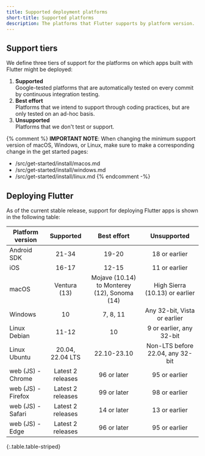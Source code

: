 ```yaml
---
title: Supported deployment platforms
short-title: Supported platforms
description: The platforms that Flutter supports by platform version.
---
```


## Support tiers

We define three tiers of support for the platforms on
which apps built with Flutter might be deployed:

1. **Supported**<br>
   Google-tested platforms that
   are automatically tested on every commit
   by continuous integration testing.
1. **Best effort**<br>
   Platforms that we intend to support through
   coding practices,
   but are only tested on an ad-hoc basis.
1. **Unsupported**<br>
   Platforms that we don't test or support.
   
{% comment %}
**IMPORTANT NOTE**:
When changing the minimum support version of macOS, Windows, or Linux,
make sure to make a corresponding change in the get started pages:
  * /src/get-started/install/macos.md
  * /src/get-started/install/windows.md
  * /src/get-started/install/linux.md
{% endcomment -%}


## Deploying Flutter

As of the current stable release,
support for deploying Flutter apps is shown in the
following table:

<div class="table-wrapper" markdown="1">

| Platform version   |     Supported     |                 Best effort                  |           Unsupported            |
|--------------------|:-----------------:|:--------------------------------------------:|:--------------------------------:|
| Android SDK        |       21-34       |                    19-20                     |          18 or earlier           |
| iOS                |       16-17       |                    12-15                     |          11 or earlier           |
| macOS              |   Ventura (13)    | Mojave (10.14) to Monterey (12), Sonoma (14) |  High Sierra (10.13) or earlier  |
| Windows            |        10         |                   7, 8, 11                   |   Any 32-bit, Vista or earlier   |
| Linux Debian       |       11-12       |                      10                      |     9 or earlier, any 32-bit     |
| Linux Ubuntu       | 20.04, 22.04 LTS  |                 22.10-23.10                  | Non-LTS before 22.04, any 32-bit |
| web (JS) - Chrome  | Latest 2 releases |                 96 or later                  |          95 or earlier           |
| web (JS) - Firefox | Latest 2 releases |                 99 or later                  |          98 or earlier           |
| web (JS) - Safari  | Latest 2 releases |                 14 or later                  |          13 or earlier           |
| web (JS) - Edge    | Latest 2 releases |                 96 or later                  |          95 or earlier           |
{:.table.table-striped}

</div>
